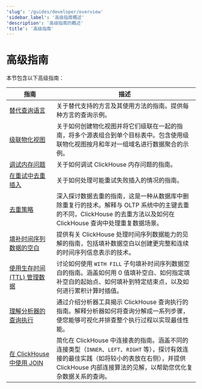 ```yaml
---
'slug': '/guides/developer/overview'
'sidebar_label': '高级指南概述'
'description': '高级指南的概述'
'title': '高级指南'
---
```



# 高级指南

本节包含以下高级指南：

| 指南                                                                                                                   | 描述                                                                                                                                                                                                                                                                                                                                    |
|------------------------------------------------------------------------------------------------------------------------|------------------------------------------------------------------------------------------------------------------------------------------------------------------------------------------------------------------------------------------------------------------------------------------------------------------------------------------------|
| [替代查询语言](../developer/alternative-query-languages)                                         | 关于替代支持的方言及其使用方法的指南。提供每种方言的查询示例。                                                                                                                                                                                                                                   |
| [级联物化视图](../developer/cascading-materialized-views)                                       | 关于如何创建物化视图并将它们级联在一起的指南，将多个源表组合到单个目标表中。包含使用级联物化视图按月和年对一组域名进行数据聚合的示例。                                                                              |
| [调试内存问题](../developer/debugging-memory-issues)                                                 | 关于如何调试 ClickHouse 内存问题的指南。                                                                                                                                                                                                                                                                                       |
| [在重试中去重插入](../developer/deduplicating-inserts-on-retries)                               | 关于如何处理可能重试失败插入的情况的指南。                                                                                                                                                                                                                                                                      |
| [去重策略](../developer/deduplication)                                                          | 深入探讨数据去重的指南，这是一种从数据库中删除重复行的技术。解释与 OLTP 系统中的主键去重的不同，ClickHouse 的去重方法以及如何在 ClickHouse 查询中处理重复数据场景。                                          |
| [填补时间序列数据的空白](../developer/time-series-filling-gaps)                                       | 提供有关 ClickHouse 处理时间序列数据能力的见解的指南，包括填补数据空白以创建更完整和连续的时间序列信息表示的技术。                                                                                                                |
| [使用生存时间 (TTL) 管理数据](../developer/ttl)                                                         | 讨论如何使用 `WITH FILL` 子句填补时间序列数据空白的指南。涵盖如何用 0 值填补空白、如何指定填补空白的起始点、如何填补到特定结束点，以及如何进行累积计算时插值。                                                     |
| [理解分析器的查询执行](../developer/understanding-query-execution-with-the-analyzer) | 通过介绍分析器工具揭示 ClickHouse 查询执行的指南。解释分析器如何将查询分解成一系列步骤，使您能够可视化并排查整个执行过程以实现最佳性能。                                                                               |
| [在 ClickHouse 中使用 JOIN](../joining-tables)                                                                  | 简化在 ClickHouse 中连接表的指南。涵盖不同的连接类型（`INNER`、`LEFT`、`RIGHT` 等），探讨有效连接的最佳实践（如将较小的表放在右侧），并提供 ClickHouse 内部连接算法的见解，以帮助您优化复杂数据关系的查询。 |
